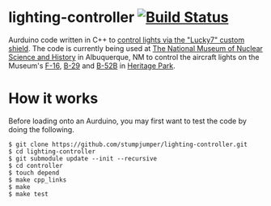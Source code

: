 lighting-controller [![Build Status](https://travis-ci.org/stumpjumper/lighting-controller.svg?branch=master)](https://travis-ci.org/stumpjumper/lighting-controller)
===================

Aurduino code written in C++ to [control lights via the "Lucky7" custom shield](http://hackaday.com/2014/11/14/powering-your-f-16-with-an-arduino/). 
The code is currently being used at [The National Museum of Nuclear Science and History](http://nuclearmuseum.org) in Albuquerque, NM to control the aircraft lights on the Museum's [F-16](http://www.nuclearmuseum.org/support/operation-preservation-the-campaign-to-restore-the-planes/completed-f-16-fighting-falcon), [B-29](http://www.nuclearmuseum.org/support/operation-preservation-the-campaign-to-restore-the-planes/b-29-restoration-project) and [B-52B](http://www.nuclearmuseum.org/support/operation-preservation-the-campaign-to-restore-the-planes/b-52b-stratofortress-restoration-project) in [Heritage Park](http://www.nuclearmuseum.org/see/exhibits/heritage-park/).

How it works
============

Before loading onto an Aurduino, you may first want to test the code by doing the following.

    $ git clone https://github.com/stumpjumper/lighting-controller.git
    $ cd lighting-controller
    $ git submodule update --init --recursive
    $ cd controller
    $ touch depend
    $ make cpp_links
    $ make
    $ make test

